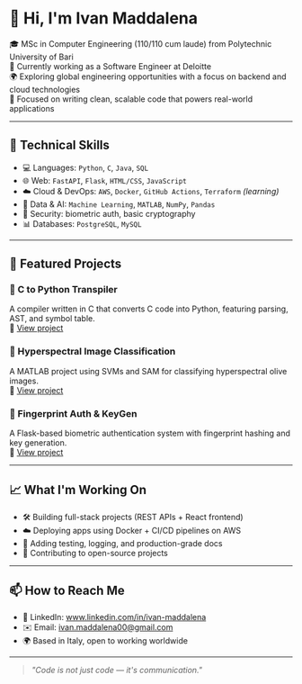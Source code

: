 # 👋 Hi, I'm Ivan Maddalena

🎓 MSc in Computer Engineering (110/110 cum laude) from Polytechnic University of Bari  
💼 Currently working as a Software Engineer at Deloitte  
🌍 Exploring global engineering opportunities with a focus on backend and cloud technologies  
🚀 Focused on writing clean, scalable code that powers real-world applications

---

## 🧠 Technical Skills

- 💻 Languages: `Python`, `C`, `Java`, `SQL`
- 🌐 Web: `FastAPI`, `Flask`, `HTML/CSS`, `JavaScript`
- ☁️ Cloud & DevOps: `AWS`, `Docker`, `GitHub Actions`, `Terraform` *(learning)*
- 🔎 Data & AI: `Machine Learning`, `MATLAB`, `NumPy`, `Pandas`
- 🔐 Security: biometric auth, basic cryptography
- 📊 Databases: `PostgreSQL`, `MySQL`

---

## 📂 Featured Projects

### 🔁 C to Python Transpiler  
A compiler written in C that converts C code into Python, featuring parsing, AST, and symbol table.  
🔗 [View project](https://github.com/domenicodegioia/transpiler_C2Python)

### 🌱 Hyperspectral Image Classification  
A MATLAB project using SVMs and SAM for classifying hyperspectral olive images.  
🔗 [View project](https://github.com/IvanMaddalena/hyperspectral-olive-classification)

### 🧬 Fingerprint Auth & KeyGen  
A Flask-based biometric authentication system with fingerprint hashing and key generation.  
🔗 [View project](https://github.com/IvanMaddalena/flask_fingerprint)

---

## 📈 What I'm Working On

- 🛠️ Building full-stack projects (REST APIs + React frontend)
- ☁️ Deploying apps using Docker + CI/CD pipelines on AWS
- 🧪 Adding testing, logging, and production-grade docs
- 🤝 Contributing to open-source projects

---

## 📫 How to Reach Me

- 💼 LinkedIn: www.linkedin.com/in/ivan-maddalena
- ✉️ Email: ivan.maddalena00@gmail.com
- 🌍 Based in Italy, open to working worldwide

---

> _"Code is not just code — it's communication."_  

